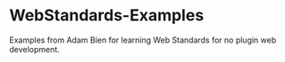 # WebStandards-Examples
Examples from Adam Bien for learning Web Standards for no plugin web development.
